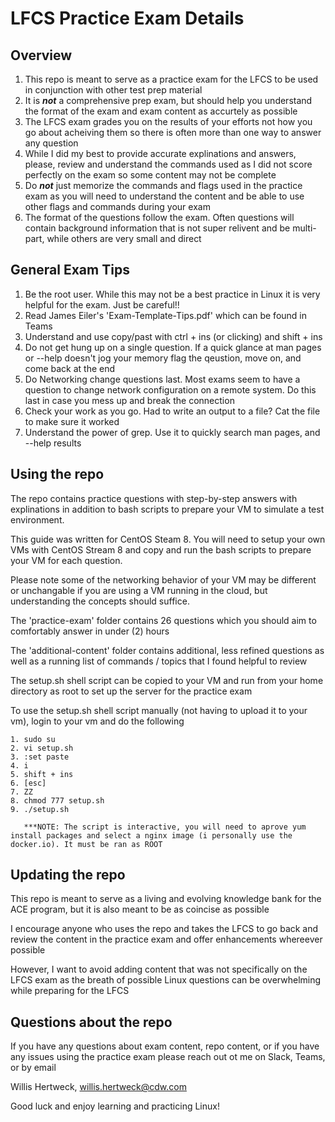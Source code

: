
# LFCS Practice Exam Details

## Overview

1. This repo is meant to serve as a practice exam for  the LFCS to be used in conjunction with other test prep material
2. It is ***not*** a comprehensive prep exam, but should help you understand the format of the exam and exam content as accurtely as possible
3. The LFCS exam grades you on the results of your efforts not how you go about acheiving them so there is often more than one way to answer any question
4. While I did my best to provide accurate explinations and answers, please, review and understand the commands used as I did not score perfectly on the exam so some content may not be complete
5. Do ***not*** just memorize the commands and flags used in the practice exam as you will need to understand the content and be able to use other flags and commands during your exam
6. The format of the questions follow the exam.  Often questions will contain background information that is not super relivent and be multi-part, while others are very small and direct

## General Exam Tips

1. Be the root user.  While this may not be a best practice in Linux it is very helpful for the exam.  Just be careful!!
2. Read James Eiler's 'Exam-Template-Tips.pdf' which can be found in Teams
3. Understand and use copy/past with ctrl + ins (or clicking) and shift + ins 
4. Do not get hung up on a single question.  If a quick glance at man pages or --help doesn't jog your memory flag the qeustion, move on, and come back at the end
5. Do Networking change questions last.  Most exams seem to have a question to change network configuration on a remote system.  Do this last in case you mess up and break the connection
6. Check your work as you go.  Had to write an output to a file?  Cat the file to make sure it worked 
7. Understand the power of grep.  Use it to quickly search man pages, and --help results  

## Using the repo

The repo contains practice questions with step-by-step answers with explinations in addition to bash scripts to prepare  your VM to simulate a test environment.  

This guide was written for CentOS Steam 8.  You will need to setup your own VMs with CentOS Stream 8 and copy and run the bash scripts to prepare your VM for each question.

Please note some of the networking behavior of your VM may be different or unchangable if you are using a VM running in the cloud, but understanding the concepts should suffice. 

The 'practice-exam' folder contains 26 questions which you should aim to comfortably answer in under (2) hours

The 'additional-content' folder contains additional, less refined questions as well as a running list of commands / topics that I found helpful to review

The setup.sh shell script can be copied to your VM and run from your home directory as root to set up the server for the practice exam

To use the setup.sh shell script manually (not having to upload it to your vm), login to your vm and do the following

    1. sudo su
    2. vi setup.sh
    3. :set paste
    4. i
    5. shift + ins
    6. [esc]
    7. ZZ
    8. chmod 777 setup.sh
    9. ./setup.sh

       ***NOTE: The script is interactive, you will need to aprove yum install packages and select a nginx image (i personally use the docker.io). It must be ran as ROOT

## Updating the repo

This repo is meant to serve as a living and evolving knowledge bank for the ACE program, but it is also meant to be as coincise as possible

I encourage anyone who uses the repo and takes the LFCS to go back and review the content in the practice exam and offer enhancements whereever possible

However, I want to avoid adding content that was not specifically on the LFCS exam as the breath of possible Linux questions can be overwhelming while preparing for the LFCS

## Questions about the repo

If you have any questions about exam content, repo content, or if you have any issues using the practice exam please reach out ot me on Slack, Teams, or by email

Willis Hertweck, willis.hertweck@cdw.com  

Good luck and enjoy learning and practicing Linux!